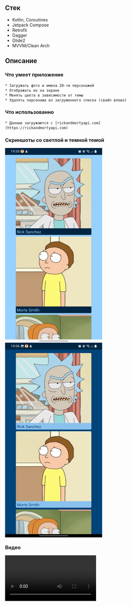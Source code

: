 ## Стек

* Kotlin, Coroutines
* Jetpack Compose
* Retrofit
* Dagger
* Glide2
* MVVM/Clean Arch

## Описание

### Что умеет приложение

    * Загружать фото и имена 20-ти персонажей
    * Отображать их на экране
    * Менять цвета в зависимости от темы
    * Удалять персонажа из загруженного списка (свайп влево)

### Что использованно

    * Данные загружаются с [rickandmortyapi.com](https://rickandmortyapi.com)

### Скриншоты со светлой и темной темой

<div>
  <img align="center" src="images/Screenshot_20221127-193551_ComposeApp.jpg" alt="Светлая тема" height="640" width="320">
</div>
<div>
  <img align="center" src="images/Screenshot_20221127-193602_ComposeApp.jpg" alt="Темная тема" height="640" width="320">
</div>

### Видео

![Видео](video/XRecorder_27112022_194344.mp4?raw=true)